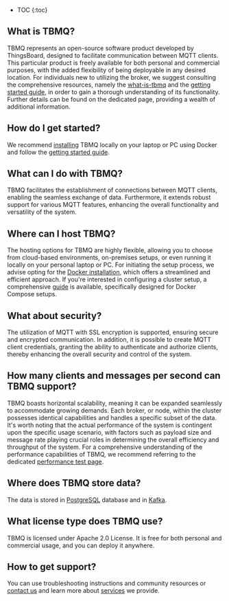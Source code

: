 * TOC
{:toc}


## What is TBMQ?

TBMQ represents an open-source software product developed by ThingsBoard, designed to facilitate communication between MQTT clients. 
This particular product is freely available for both personal and commercial purposes, with the added flexibility of being deployable in any desired location. 
For individuals new to utilizing the broker, we suggest consulting the comprehensive resources, namely the
[what-is-tbmq](/docs/mqtt-broker/getting-started-guides/what-is-thingsboard-mqtt-broker/) and the
[getting started guide](/docs/mqtt-broker/getting-started/), in order to gain a thorough understanding of its functionality. 
Further details can be found on the dedicated page, providing a wealth of additional information.

## How do I get started?

We recommend [installing](/docs/mqtt-broker/install/installation-options/) TBMQ locally on your laptop or PC using Docker
and follow the [getting started guide](/docs/mqtt-broker/getting-started/).

## What can I do with TBMQ?

TBMQ facilitates the establishment of connections between MQTT clients, enabling the seamless exchange of data. 
Furthermore, it extends robust support for various MQTT features, enhancing the overall functionality and versatility of the system.

## Where can I host TBMQ?

The hosting options for TBMQ are highly flexible, allowing you to choose from cloud-based environments, on-premises setups, 
or even running it locally on your personal laptop or PC.
For initiating the setup process, we advise opting for the [Docker installation](/docs/mqtt-broker/install/docker/), which offers a streamlined and efficient approach. 
If you're interested in configuring a cluster setup, a comprehensive [guide](/docs/mqtt-broker/install/cluster/docker-compose-setup/) is available, specifically designed for Docker Compose setups.

## What about security?

The utilization of MQTT with SSL encryption is supported, ensuring secure and encrypted communication. 
In addition, it is possible to create MQTT client credentials, granting the ability to authenticate and authorize clients, 
thereby enhancing the overall security and control of the system.

## How many clients and messages per second can TBMQ support?

TBMQ boasts horizontal scalability, meaning it can be expanded seamlessly to accommodate growing demands. 
Each broker, or node, within the cluster possesses identical capabilities and handles a specific subset of the data. 
It's worth noting that the actual performance of the system is contingent upon the specific usage scenario, 
with factors such as payload size and message rate playing crucial roles in determining the overall efficiency and throughput of the system.
For a comprehensive understanding of the performance capabilities of TBMQ, we recommend referring to the dedicated 
[performance test page](/docs/mqtt-broker/reference/performance-tests/).
  
## Where does TBMQ store data?

The data is stored in [PostgreSQL](https://www.postgresql.org/) database and in [Kafka](https://kafka.apache.org/).

## What license type does TBMQ use?

TBMQ is licensed under Apache 2.0 License. It is free for both personal and commercial usage, and you can deploy it anywhere.
 
## How to get support?

You can use troubleshooting instructions and community resources or [contact us](/docs/contact-us) and learn more about [services](/docs/services/) we provide.
